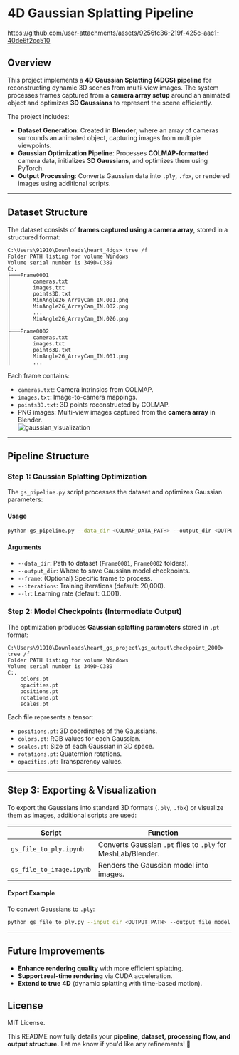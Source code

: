 # **4D Gaussian Splatting Pipeline**  

https://github.com/user-attachments/assets/9256fc36-219f-425c-aac1-40de6f2cc510
## **Overview**  
This project implements a **4D Gaussian Splatting (4DGS) pipeline** for reconstructing dynamic 3D scenes from multi-view images. The system processes frames captured from a **camera array setup** around an animated object and optimizes **3D Gaussians** to represent the scene efficiently.  

The project includes:  

- **Dataset Generation**: Created in **Blender**, where an array of cameras surrounds an animated object, capturing images from multiple viewpoints.  
- **Gaussian Optimization Pipeline**: Processes **COLMAP-formatted** camera data, initializes **3D Gaussians**, and optimizes them using PyTorch.  
- **Output Processing**: Converts Gaussian data into `.ply`, `.fbx`, or rendered images using additional scripts.  

---

## **Dataset Structure**  
The dataset consists of **frames captured using a camera array**, stored in a structured format:  

```
C:\Users\91910\Downloads\heart_4dgs> tree /f
Folder PATH listing for volume Windows
Volume serial number is 349D-C389
C:.
├───Frame0001
│       cameras.txt
│       images.txt
│       points3D.txt
│       MinAngle26_ArrayCam_IN.001.png
│       MinAngle26_ArrayCam_IN.002.png
│       ...
│       MinAngle26_ArrayCam_IN.026.png
│
├───Frame0002
│       cameras.txt
│       images.txt
│       points3D.txt
│       MinAngle26_ArrayCam_IN.001.png
│       ...
```

Each frame contains:  
- `cameras.txt`: Camera intrinsics from COLMAP.  
- `images.txt`: Image-to-camera mappings.  
- `points3D.txt`: 3D points reconstructed by COLMAP.  
- PNG images: Multi-view images captured from the **camera array** in Blender.  
![gaussian_visualization](https://github.com/user-attachments/assets/0afa4ebb-f741-40c2-8e63-2e066b5537cc)

---

## **Pipeline Structure**  

### **Step 1: Gaussian Splatting Optimization**  
The `gs_pipeline.py` script processes the dataset and optimizes Gaussian parameters:  

#### **Usage**  
```bash
python gs_pipeline.py --data_dir <COLMAP_DATA_PATH> --output_dir <OUTPUT_PATH> --frame Frame0001 --iterations 20000 --lr 0.001
```

#### **Arguments**  
- `--data_dir`: Path to dataset (`Frame0001`, `Frame0002` folders).  
- `--output_dir`: Where to save Gaussian model checkpoints.  
- `--frame`: (Optional) Specific frame to process.  
- `--iterations`: Training iterations (default: 20,000).  
- `--lr`: Learning rate (default: 0.001).  

### **Step 2: Model Checkpoints (Intermediate Output)**  
The optimization produces **Gaussian splatting parameters** stored in `.pt` format:  

```
C:\Users\91910\Downloads\heart_gs_project\gs_output\checkpoint_2000> tree /f
Folder PATH listing for volume Windows
Volume serial number is 349D-C389
C:.
    colors.pt
    opacities.pt
    positions.pt
    rotations.pt
    scales.pt
```

Each file represents a tensor:  
- `positions.pt`: 3D coordinates of the Gaussians.  
- `colors.pt`: RGB values for each Gaussian.  
- `scales.pt`: Size of each Gaussian in 3D space.  
- `rotations.pt`: Quaternion rotations.  
- `opacities.pt`: Transparency values.  

---

## **Step 3: Exporting & Visualization**  
To export the Gaussians into standard 3D formats (`.ply`, `.fbx`) or visualize them as images, additional scripts are used:  

| **Script** | **Function** |
|------------|-------------|
| `gs_file_to_ply.ipynb` | Converts Gaussian `.pt` files to `.ply` for MeshLab/Blender. |
| `gs_file_to_image.ipynb` | Renders the Gaussian model into images. |

#### **Export Example**  
To convert Gaussians to `.ply`:  
```bash
python gs_file_to_ply.py --input_dir <OUTPUT_PATH> --output_file model.ply
```

---

## **Future Improvements**  
- **Enhance rendering quality** with more efficient splatting.  
- **Support real-time rendering** via CUDA acceleration.  
- **Extend to true 4D** (dynamic splatting with time-based motion).  

## **License**  
MIT License.  



This README now fully details your **pipeline, dataset, processing flow, and output structure.** Let me know if you'd like any refinements! 🚀
 
